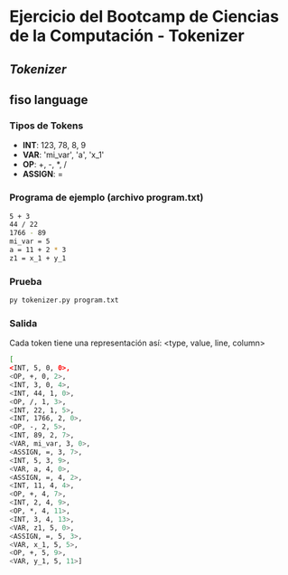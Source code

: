# Ejercicio del Bootcamp de Ciencias de la Computación - Tokenizer
## _Tokenizer_

## fiso language

### Tipos de Tokens
- **INT**: 123, 78, 8, 9
- **VAR**: 'mi_var', 'a', 'x_1'
- **OP**: +, -, *, /
- **ASSIGN**: =

### Programa de ejemplo (archivo program.txt)
```sh
5 + 3
44 / 22
1766 - 89
mi_var = 5
a = 11 + 2 * 3
z1 = x_1 + y_1
```

### Prueba
```sh
py tokenizer.py program.txt
```

### Salida
Cada token tiene una representación así: <type, value, line, column>

```sh
[
<INT, 5, 0, 0>, 
<OP, +, 0, 2>, 
<INT, 3, 0, 4>, 
<INT, 44, 1, 0>,
<OP, /, 1, 3>,
<INT, 22, 1, 5>,
<INT, 1766, 2, 0>,
<OP, -, 2, 5>,
<INT, 89, 2, 7>,
<VAR, mi_var, 3, 0>,
<ASSIGN, =, 3, 7>,
<INT, 5, 3, 9>,
<VAR, a, 4, 0>,
<ASSIGN, =, 4, 2>,
<INT, 11, 4, 4>,
<OP, +, 4, 7>,
<INT, 2, 4, 9>,
<OP, *, 4, 11>,
<INT, 3, 4, 13>,
<VAR, z1, 5, 0>,
<ASSIGN, =, 5, 3>,
<VAR, x_1, 5, 5>,
<OP, +, 5, 9>,
<VAR, y_1, 5, 11>]
```